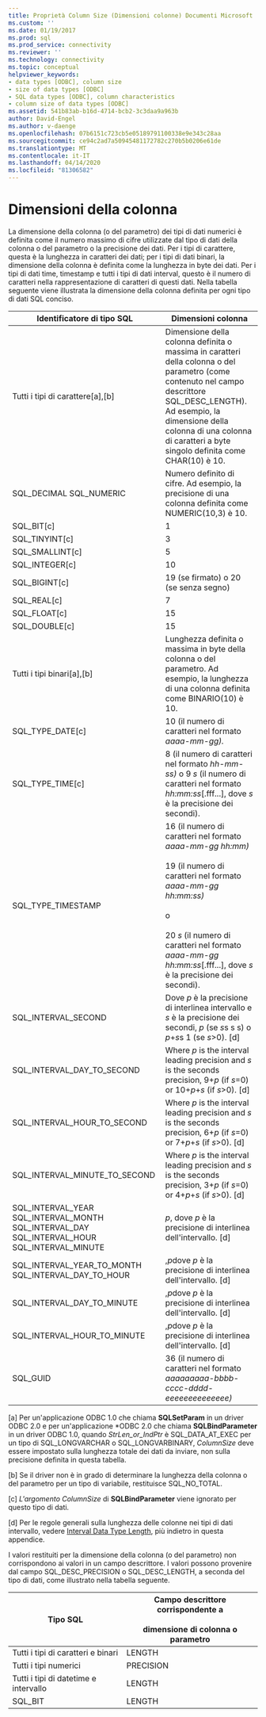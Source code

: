 ```yaml
---
title: Proprietà Column Size (Dimensioni colonne) Documenti Microsoft
ms.custom: ''
ms.date: 01/19/2017
ms.prod: sql
ms.prod_service: connectivity
ms.reviewer: ''
ms.technology: connectivity
ms.topic: conceptual
helpviewer_keywords:
- data types [ODBC], column size
- size of data types [ODBC]
- SQL data types [ODBC], column characteristics
- column size of data types [ODBC]
ms.assetid: 541b83ab-b16d-4714-bcb2-3c3daa9a963b
author: David-Engel
ms.author: v-daenge
ms.openlocfilehash: 07b6151c723cb5e05189791100338e9e343c28aa
ms.sourcegitcommit: ce94c2ad7a50945481172782c270b5b0206e61de
ms.translationtype: MT
ms.contentlocale: it-IT
ms.lasthandoff: 04/14/2020
ms.locfileid: "81306582"
---
```

# <a name="column-size"></a>Dimensioni della colonna
La dimensione della colonna (o del parametro) dei tipi di dati numerici è definita come il numero massimo di cifre utilizzate dal tipo di dati della colonna o del parametro o la precisione dei dati. Per i tipi di carattere, questa è la lunghezza in caratteri dei dati; per i tipi di dati binari, la dimensione della colonna è definita come la lunghezza in byte dei dati. Per i tipi di dati time, timestamp e tutti i tipi di dati interval, questo è il numero di caratteri nella rappresentazione di caratteri di questi dati. Nella tabella seguente viene illustrata la dimensione della colonna definita per ogni tipo di dati SQL conciso.  
  
|Identificatore di tipo SQL|Dimensioni colonna|  
|-------------------------|-----------------|  
|Tutti i tipi di carattere[a],[b]|Dimensione della colonna definita o massima in caratteri della colonna o del parametro (come contenuto nel campo descrittore SQL_DESC_LENGTH). Ad esempio, la dimensione della colonna di una colonna di caratteri a byte singolo definita come CHAR(10) è 10.|  
|SQL_DECIMAL SQL_NUMERIC|Numero definito di cifre. Ad esempio, la precisione di una colonna definita come NUMERIC(10,3) è 10.|  
|SQL_BIT[c]|1|  
|SQL_TINYINT[c]|3|  
|SQL_SMALLINT[c]|5|  
|SQL_INTEGER[c]|10|  
|SQL_BIGINT[c]|19 (se firmato) o 20 (se senza segno)|  
|SQL_REAL[c]|7|  
|SQL_FLOAT[c]|15|  
|SQL_DOUBLE[c]|15|  
|Tutti i tipi binari[a],[b]|Lunghezza definita o massima in byte della colonna o del parametro. Ad esempio, la lunghezza di una colonna definita come BINARIO(10) è 10.|  
|SQL_TYPE_DATE[c]|10 (il numero di caratteri nel formato *aaaa-mm-gg).*|  
|SQL_TYPE_TIME[c]|8 (il numero di caratteri nel formato *hh-mm-ss)* o 9 *s* (il numero di caratteri nel formato *hh:mm:ss*[.fff...], dove *s* è la precisione dei secondi).|  
|SQL_TYPE_TIMESTAMP|16 (il numero di caratteri nel formato *aaaa-mm-gg hh:mm)*<br /><br /> 19 (il numero di caratteri nel formato *aaaa-mm-gg* *hh:mm:ss)*<br /><br /> o<br /><br /> 20 *s* (il numero di caratteri nel formato *aaaa-mm-gg hh:mm:ss*[.fff...], dove *s* è la precisione dei secondi).|  
|SQL_INTERVAL_SECOND|Dove *p* è la precisione di interlinea intervallo e *s* è la precisione dei secondi, *p* (se *s*s s s) o *p*+*s*s 1 (se *s*>0). [d]|  
|SQL_INTERVAL_DAY_TO_SECOND|Where *p* is the interval leading precision and *s* is the seconds precision, 9+*p* (if *s*=0) or 10+*p*+*s* (if *s*>0). [d]|  
|SQL_INTERVAL_HOUR_TO_SECOND|Where *p* is the interval leading precision and *s* is the seconds precision, 6+*p* (if *s*=0) or 7+*p*+*s* (if *s*>0). [d]|  
|SQL_INTERVAL_MINUTE_TO_SECOND|Where *p* is the interval leading precision and *s* is the seconds precision, 3+*p* (if *s*=0) or 4+*p*+*s* (if *s*>0). [d]|  
|SQL_INTERVAL_YEAR SQL_INTERVAL_MONTH SQL_INTERVAL_DAY SQL_INTERVAL_HOUR SQL_INTERVAL_MINUTE|*p*, dove *p* è la precisione di interlinea dell'intervallo. [d]|  
|SQL_INTERVAL_YEAR_TO_MONTH SQL_INTERVAL_DAY_TO_HOUR|,*p*dove *p* è la precisione di interlinea dell'intervallo. [d]|  
|SQL_INTERVAL_DAY_TO_MINUTE|,*p*dove *p* è la precisione di interlinea dell'intervallo. [d]|  
|SQL_INTERVAL_HOUR_TO_MINUTE|,*p*dove *p* è la precisione di interlinea dell'intervallo. [d]|  
|SQL_GUID|36 (il numero di caratteri nel formato *aaaaaaaaa-bbbb-cccc-dddd-eeeeeeeeeeeeee)*|  
  
 [a] Per un'applicazione ODBC 1.0 che chiama **SQLSetParam** in un driver ODBC 2.0 e per un'applicazione \*ODBC 2.0 che chiama **SQLBindParameter** in un driver ODBC 1.0, quando *StrLen_or_IndPtr* è SQL_DATA_AT_EXEC per un tipo di SQL_LONGVARCHAR o SQL_LONGVARBINARY, *ColumnSize* deve essere impostato sulla lunghezza totale dei dati da inviare, non sulla precisione definita in questa tabella.  
  
 [b] Se il driver non è in grado di determinare la lunghezza della colonna o del parametro per un tipo di variabile, restituisce SQL_NO_TOTAL.  
  
 [c] *L'argomento ColumnSize* di **SQLBindParameter** viene ignorato per questo tipo di dati.  
  
 [d] Per le regole generali sulla lunghezza delle colonne nei tipi di dati intervallo, vedere [Interval Data Type Length](../../../odbc/reference/appendixes/interval-data-type-length.md), più indietro in questa appendice.  
  
 I valori restituiti per la dimensione della colonna (o del parametro) non corrispondono ai valori in un campo descrittore. I valori possono provenire dal campo SQL_DESC_PRECISION o SQL_DESC_LENGTH, a seconda del tipo di dati, come illustrato nella tabella seguente.  
  
|Tipo SQL|Campo descrittore corrispondente a<br /><br /> dimensione di colonna o parametro|  
|--------------|--------------------------------------------------------------------|  
|Tutti i tipi di caratteri e binari|LENGTH|  
|Tutti i tipi numerici|PRECISION|  
|Tutti i tipi di datetime e intervallo|LENGTH|  
|SQL_BIT|LENGTH|
